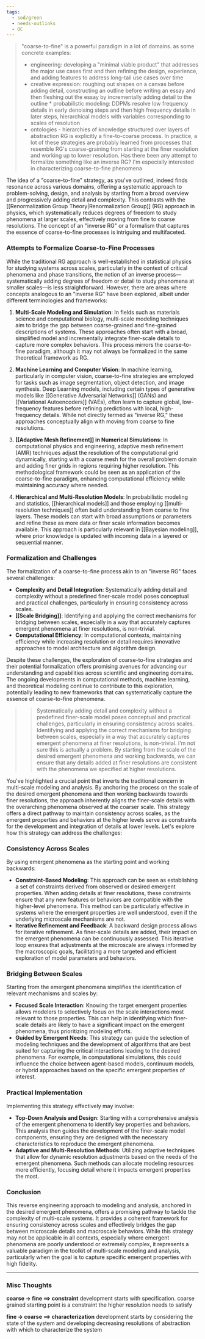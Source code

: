 ```yaml
---
tags:
  - sod/green
  - needs-outlinks
  - OC
---
```


>"coarse-to-fine" is a powerful paradigm in a lot of domains. as some concrete examples: 
> *  engineering: developing a "minimal viable product" that addresses the major use cases first and then refining the design, experience, and adding features to address long-tail use cases over time 
> * creative expression: roughing out shapes on a canvas before adding detail, constructing an outline before writing an essay and then fleshing out the essay by incrementally adding detail to the outline * probabilistic modeling: DDPMs resolve low frequency details in early denoising steps and then high frequency details in later steps, hierarchical models with variables corresponding to scales of resolution 
> * ontologies - hierarchies of knowledge structured over layers of abstraction 
> RG is explicitly a fine-to-coarse process. In practice, a lot of these strategies are probably learned from processes that resemble RG's coarse-graining from starting at the finer resolution and working up to lower resolution. Has there been any attempt to formalize something like an inverse RG? I'm especially interested in characterizing coarse-to-fine phenomena

The idea of a "coarse-to-fine" strategy, as you've outlined, indeed finds resonance across various domains, offering a systematic approach to problem-solving, design, and analysis by starting from a broad overview and progressively adding detail and complexity. This contrasts with the [[Renormalization Group Theory|Renormalization Group]] (RG) approach in physics, which systematically reduces degrees of freedom to study phenomena at larger scales, effectively moving from fine to coarse resolutions. The concept of an "inverse RG" or a formalism that captures the essence of coarse-to-fine processes is intriguing and multifaceted.

### Attempts to Formalize Coarse-to-Fine Processes

While the traditional RG approach is well-established in statistical physics for studying systems across scales, particularly in the context of critical phenomena and phase transitions, the notion of an inverse process—systematically adding degrees of freedom or detail to study phenomena at smaller scales—is less straightforward. However, there are areas where concepts analogous to an "inverse RG" have been explored, albeit under different terminologies and frameworks:

1. **Multi-Scale Modeling and Simulation**: In fields such as materials science and computational biology, multi-scale modeling techniques aim to bridge the gap between coarse-grained and fine-grained descriptions of systems. These approaches often start with a broad, simplified model and incrementally integrate finer-scale details to capture more complex behaviors. This process mirrors the coarse-to-fine paradigm, although it may not always be formalized in the same theoretical framework as RG.

2. **Machine Learning and Computer Vision**: In machine learning, particularly in computer vision, coarse-to-fine strategies are employed for tasks such as image segmentation, object detection, and image synthesis. Deep Learning models, including certain types of generative models like [[Generative Adversarial Networks]] (GANs) and [[Variational Autoencoders]] (VAEs), often learn to capture global, low-frequency features before refining predictions with local, high-frequency details. While not directly termed as "inverse RG," these approaches conceptually align with moving from coarse to fine resolutions.

3. **[[Adaptive Mesh Refinement]] in Numerical Simulations**: In computational physics and engineering, adaptive mesh refinement (AMR) techniques adjust the resolution of the computational grid dynamically, starting with a coarse mesh for the overall problem domain and adding finer grids in regions requiring higher resolution. This methodological framework could be seen as an application of the coarse-to-fine paradigm, enhancing computational efficiency while maintaining accuracy where needed.

4. **Hierarchical and Multi-Resolution Models**: In probabilistic modeling and statistics, [[hierarchical models]] and those employing [[multi-resolution techniques]] often build understanding from coarse to fine layers. These models can start with broad assumptions or parameters and refine these as more data or finer scale information becomes available. This approach is particularly relevant in [[Bayesian modeling]], where prior knowledge is updated with incoming data in a layered or sequential manner.

### Formalization and Challenges

The formalization of a coarse-to-fine process akin to an "inverse RG" faces several challenges:

- **Complexity and Detail Integration**: Systematically adding detail and complexity without a predefined finer-scale model poses conceptual and practical challenges, particularly in ensuring consistency across scales.
- **[[Scale Bridging]]**: Identifying and applying the correct mechanisms for bridging between scales, especially in a way that accurately captures emergent phenomena at finer resolutions, is non-trivial.
- **Computational Efficiency**: In computational contexts, maintaining efficiency while increasing resolution or detail requires innovative approaches to model architecture and algorithm design.

Despite these challenges, the exploration of coarse-to-fine strategies and their potential formalization offers promising avenues for advancing our understanding and capabilities across scientific and engineering domains. The ongoing developments in computational methods, machine learning, and theoretical modeling continue to contribute to this exploration, potentially leading to new frameworks that can systematically capture the essence of coarse-to-fine phenomena.


> > Systematically adding detail and complexity without a predefined finer-scale model poses conceptual and practical challenges, particularly in ensuring consistency across scales. 
> > Identifying and applying the correct mechanisms for bridging between scales, especially in a way that accurately captures emergent phenomena at finer resolutions, is non-trivial. 
> i'm not sure this is actually a problem. By starting from the scale of the desired emergent phenomena and working backwards, we can ensure that any details added at finer resolutions are consistent with the phenomena we specified at higher resolutions.

You've highlighted a crucial point that inverts the traditional concern in multi-scale modeling and analysis. By anchoring the process on the scale of the desired emergent phenomena and then working backwards towards finer resolutions, the approach inherently aligns the finer-scale details with the overarching phenomena observed at the coarser scale. This strategy offers a direct pathway to maintain consistency across scales, as the emergent properties and behaviors at the higher levels serve as constraints for the development and integration of details at lower levels. Let's explore how this strategy can address the challenges:

### Consistency Across Scales

By using emergent phenomena as the starting point and working backwards:

- **Constraint-Based Modeling**: This approach can be seen as establishing a set of constraints derived from observed or desired emergent properties. When adding details at finer resolutions, these constraints ensure that any new features or behaviors are compatible with the higher-level phenomena. This method can be particularly effective in systems where the emergent properties are well understood, even if the underlying microscale mechanisms are not.
- **Iterative Refinement and Feedback**: A backward design process allows for iterative refinement. As finer-scale details are added, their impact on the emergent phenomena can be continuously assessed. This iterative loop ensures that adjustments at the microscale are always informed by the macroscopic goals, facilitating a more targeted and efficient exploration of model parameters and behaviors.

### Bridging Between Scales

Starting from the emergent phenomena simplifies the identification of relevant mechanisms and scales by:

- **Focused Scale Interaction**: Knowing the target emergent properties allows modelers to selectively focus on the scale interactions most relevant to those properties. This can help in identifying which finer-scale details are likely to have a significant impact on the emergent phenomena, thus prioritizing modeling efforts.
- **Guided by Emergent Needs**: This strategy can guide the selection of modeling techniques and the development of algorithms that are best suited for capturing the critical interactions leading to the desired phenomena. For example, in computational simulations, this could influence the choice between agent-based models, continuum models, or hybrid approaches based on the specific emergent properties of interest.

### Practical Implementation

Implementing this strategy effectively may involve:

- **Top-Down Analysis and Design**: Starting with a comprehensive analysis of the emergent phenomena to identify key properties and behaviors. This analysis then guides the development of the finer-scale model components, ensuring they are designed with the necessary characteristics to reproduce the emergent phenomena.
- **Adaptive and Multi-Resolution Methods**: Utilizing adaptive techniques that allow for dynamic resolution adjustments based on the needs of the emergent phenomena. Such methods can allocate modeling resources more efficiently, focusing detail where it impacts emergent properties the most.

### Conclusion

This reverse engineering approach to modeling and analysis, anchored in the desired emergent phenomena, offers a promising pathway to tackle the complexity of multi-scale systems. It provides a coherent framework for ensuring consistency across scales and effectively bridges the gap between microscale details and macroscale behaviors. While this strategy may not be applicable in all contexts, especially where emergent phenomena are poorly understood or extremely complex, it represents a valuable paradigm in the toolkit of multi-scale modeling and analysis, particularly when the goal is to capture specific emergent properties with high fidelity.

---

### Misc Thoughts

**coarse -> fine ==> constraint**
development starts with specification. coarse grained starting point is a constraint the higher resolution needs to satisfy

**fine -> coarse ==> characterization**
development starts by considering the state of the system and developing decreasing resolutions of abstraction with which to characterize the system